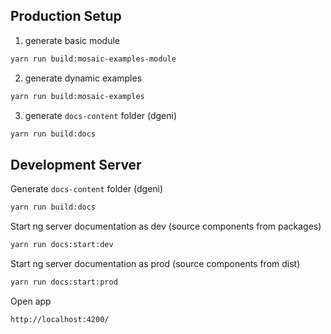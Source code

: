 
## Production Setup
1. generate basic module
```bash
yarn run build:mosaic-examples-module
```

2. generate dynamic examples
```bash
yarn run build:mosaic-examples
```

3. generate `docs-content` folder (dgeni)
```bash
yarn run build:docs
```


## Development Server
Generate `docs-content` folder (dgeni)
```bash
yarn run build:docs
```

Start ng server documentation as dev (source components from packages)
```bash
yarn run docs:start:dev
```

Start ng server documentation as prod (source components from dist)
```bash
yarn run docs:start:prod
```

Open app
```
http://localhost:4200/
```
